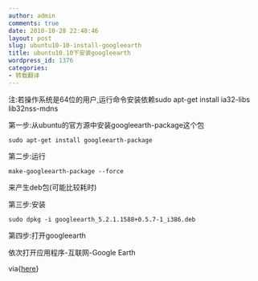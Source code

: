 ```yaml
---
author: admin
comments: true
date: 2010-10-28 22:48:46
layout: post
slug: ubuntu10-10-install-googleearth
title: ubuntu10.10下安装googleearth
wordpress_id: 1376
categories:
- 转载翻译
---
```


注:若操作系统是64位的用户,运行命令安装依赖sudo apt-get install ia32-libs lib32nss-mdns




第一步:从ubuntu的官方源中安装googleearth-package这个包



    
    sudo apt-get install googleearth-package





第二步:运行




    
    make-googleearth-package --force








来产生deb包(可能比较耗时)








第三步:安装

    
    sudo dpkg -i googleearth_5.2.1.1588+0.5.7-1_i386.deb 




第四步:打开googleearth




依次打开应用程序-互联网-Google Earth




via{[here](http://ubuntuguide.net/how-to-install-google-earth-in-ubuntu-10-10-maverick)}




  

 





  





